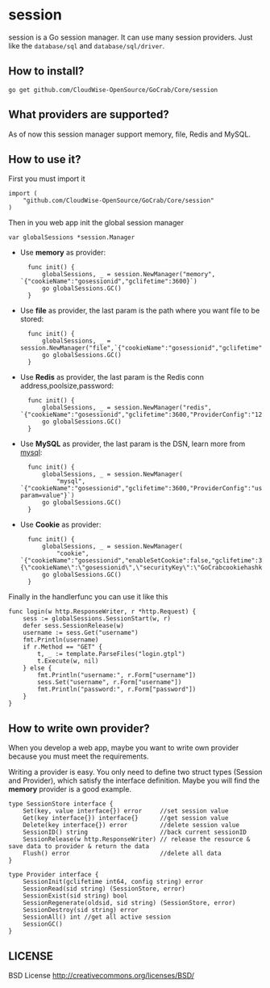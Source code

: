 session
==============

session is a Go session manager. It can use many session providers. Just like the `database/sql` and `database/sql/driver`.

## How to install?

	go get github.com/CloudWise-OpenSource/GoCrab/Core/session


## What providers are supported?

As of now this session manager support memory, file, Redis and MySQL.


## How to use it?

First you must import it

	import (
		"github.com/CloudWise-OpenSource/GoCrab/Core/session"
	)

Then in you web app init the global session manager
	
	var globalSessions *session.Manager

* Use **memory** as provider:

		func init() {
			globalSessions, _ = session.NewManager("memory", `{"cookieName":"gosessionid","gclifetime":3600}`)
			go globalSessions.GC()
		}

* Use **file** as provider, the last param is the path where you want file to be stored:

		func init() {
			globalSessions, _ = session.NewManager("file",`{"cookieName":"gosessionid","gclifetime":3600,"ProviderConfig":"./tmp"}`)
			go globalSessions.GC()
		}

* Use **Redis** as provider, the last param is the Redis conn address,poolsize,password:

		func init() {
			globalSessions, _ = session.NewManager("redis", `{"cookieName":"gosessionid","gclifetime":3600,"ProviderConfig":"127.0.0.1:6379,100,Neeke"}`)
			go globalSessions.GC()
		}
		
* Use **MySQL** as provider, the last param is the DSN, learn more from [mysql](https://github.com/go-sql-driver/mysql#dsn-data-source-name):

		func init() {
			globalSessions, _ = session.NewManager(
				"mysql", `{"cookieName":"gosessionid","gclifetime":3600,"ProviderConfig":"username:password@protocol(address)/dbname?param=value"}`)
			go globalSessions.GC()
		}

* Use **Cookie** as provider:

		func init() {
			globalSessions, _ = session.NewManager(
				"cookie", `{"cookieName":"gosessionid","enableSetCookie":false,"gclifetime":3600,"ProviderConfig":"{\"cookieName\":\"gosessionid\",\"securityKey\":\"GoCrabcookiehashkey\"}"}`)
			go globalSessions.GC()
		}


Finally in the handlerfunc you can use it like this

	func login(w http.ResponseWriter, r *http.Request) {
		sess := globalSessions.SessionStart(w, r)
		defer sess.SessionRelease(w)
		username := sess.Get("username")
		fmt.Println(username)
		if r.Method == "GET" {
			t, _ := template.ParseFiles("login.gtpl")
			t.Execute(w, nil)
		} else {
			fmt.Println("username:", r.Form["username"])
			sess.Set("username", r.Form["username"])
			fmt.Println("password:", r.Form["password"])
		}
	}


## How to write own provider?

When you develop a web app, maybe you want to write own provider because you must meet the requirements.

Writing a provider is easy. You only need to define two struct types 
(Session and Provider), which satisfy the interface definition. 
Maybe you will find the **memory** provider is a good example.

	type SessionStore interface {
		Set(key, value interface{}) error     //set session value
		Get(key interface{}) interface{}      //get session value
		Delete(key interface{}) error         //delete session value
		SessionID() string                    //back current sessionID
		SessionRelease(w http.ResponseWriter) // release the resource & save data to provider & return the data
		Flush() error                         //delete all data
	}
	
	type Provider interface {
		SessionInit(gclifetime int64, config string) error
		SessionRead(sid string) (SessionStore, error)
		SessionExist(sid string) bool
		SessionRegenerate(oldsid, sid string) (SessionStore, error)
		SessionDestroy(sid string) error
		SessionAll() int //get all active session
		SessionGC()
	}


## LICENSE

BSD License http://creativecommons.org/licenses/BSD/
